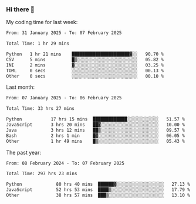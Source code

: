 ### Hi there 👋

My coding time for last week:

<!--START_SECTION:week-->

```txt
From: 31 January 2025 - To: 07 February 2025

Total Time: 1 hr 29 mins

Python   1 hr 21 mins    ██████████████████████▓░░   90.70 %
CSV      5 mins          █▒░░░░░░░░░░░░░░░░░░░░░░░   05.82 %
INI      2 mins          ▓░░░░░░░░░░░░░░░░░░░░░░░░   03.25 %
TOML     0 secs          ░░░░░░░░░░░░░░░░░░░░░░░░░   00.13 %
Other    0 secs          ░░░░░░░░░░░░░░░░░░░░░░░░░   00.10 %
```

<!--END_SECTION:week-->

Last month:

<!--START_SECTION:month-->

```txt
From: 07 January 2025 - To: 06 February 2025

Total Time: 33 hrs 27 mins

Python           17 hrs 15 mins  █████████████░░░░░░░░░░░░   51.57 %
JavaScript       3 hrs 20 mins   ██▓░░░░░░░░░░░░░░░░░░░░░░   10.00 %
Java             3 hrs 12 mins   ██▒░░░░░░░░░░░░░░░░░░░░░░   09.57 %
Bash             2 hrs 1 min     █▓░░░░░░░░░░░░░░░░░░░░░░░   06.05 %
Other            1 hr 49 mins    █▒░░░░░░░░░░░░░░░░░░░░░░░   05.43 %
```

<!--END_SECTION:month-->

The past year:

<!--START_SECTION:year-->

```txt
From: 08 February 2024 - To: 07 February 2025

Total Time: 297 hrs 23 mins

Python             80 hrs 40 mins  ██████▓░░░░░░░░░░░░░░░░░░   27.13 %
JavaScript         52 hrs 53 mins  ████▒░░░░░░░░░░░░░░░░░░░░   17.79 %
Other              38 hrs 57 mins  ███▒░░░░░░░░░░░░░░░░░░░░░   13.10 %
```

<!--END_SECTION:year-->
